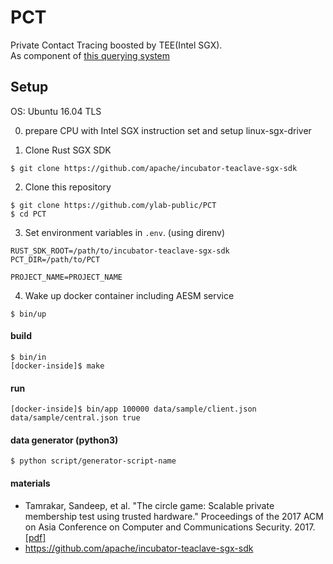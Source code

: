 # PCT
Private Contact Tracing boosted by TEE(Intel SGX).  
As component of [this querying system](https://github.com/FumiyukiKato/tee-psi)  

## Setup

OS: Ubuntu 16.04 TLS

0. prepare CPU with Intel SGX instruction set and setup linux-sgx-driver

1. Clone Rust SGX SDK
```
$ git clone https://github.com/apache/incubator-teaclave-sgx-sdk
```

2. Clone this repository
```
$ git clone https://github.com/ylab-public/PCT
$ cd PCT
```

3. Set environment variables in `.env`. (using direnv)
```
RUST_SDK_ROOT=/path/to/incubator-teaclave-sgx-sdk
PCT_DIR=/path/to/PCT

PROJECT_NAME=PROJECT_NAME
```

4. Wake up docker container including AESM service
```
$ bin/up
```

#### build
```
$ bin/in
[docker-inside]$ make
```

#### run
```
[docker-inside]$ bin/app 100000 data/sample/client.json data/sample/central.json true
```

#### data generator (python3)
```
$ python script/generator-script-name
```

#### materials

- Tamrakar, Sandeep, et al. "The circle game: Scalable private membership test using trusted hardware." Proceedings of the 2017 ACM on Asia Conference on Computer and Communications Security. 2017. [[pdf]](https://dl.acm.org/doi/pdf/10.1145/3052973.3053006)
- https://github.com/apache/incubator-teaclave-sgx-sdk
